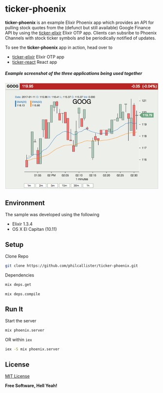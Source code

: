 # ticker-phoenix

**ticker-phoenix** is an example Elixir Phoenix app which provides an API for pulling stock quotes from the (defunct but still available) Google Finance API by using the [ticker-elixir](https://github.com/philcallister/ticker-elixir) Elixir OTP app. Clients can subsribe to Phoenix Channels with stock ticker symbols and be periodically notified of updates.

To see the **ticker-phoenix** app in action, head over to
- [ticker-elixir](https://github.com/philcallister/ticker-elixir) Elixir OTP app
- [ticker-react](https://github.com/philcallister/ticker-react) React app

##### Example screenshot of the three applications being used together
![Stock Ticker](/screen-shot.gif?raw=true "Stock Ticker Example")

## Environment

The sample was developed using the following 

- Elixir 1.3.4
- OS X El Capitan (10.11)

## Setup

Clone Repo
```bash
git clone https://github.com/philcallister/ticker-phoenix.git
```

Dependencies
```bash
mix deps.get
```
```bash
mix deps.compile
```

## Run It

Start the server

```bash
mix phoenix.server
```

OR within ```iex```

```bash
iex -S mix phoenix.server
```

## License

[MIT License](http://www.opensource.org/licenses/MIT)

**Free Software, Hell Yeah!**
